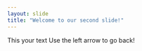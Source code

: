 ```yaml
---
layout: slide
title: "Welcome to our second slide!"
---
```

This your text 
Use the left arrow to go back!
